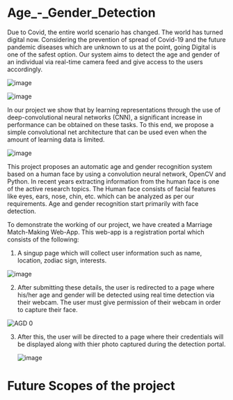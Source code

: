 # Age_-_Gender_Detection

Due to Covid, the entire world scenario has changed. The world has turned digital now. Considering the prevention of spread of Covid-19 and the future pandemic diseases which are unknown to us at the point, going Digital is one of the safest option. Our system aims to detect the age and gender of an individual via real-time camera feed and give access to the users accordingly.

![image](https://user-images.githubusercontent.com/88525549/188445362-faa378d0-447d-4f81-a12a-55eabea69971.png)

![image](https://user-images.githubusercontent.com/88525549/188444272-043c39c3-afd6-4e1c-a9f7-1472cd4fb6d2.png)

In our project we show that by learning representations through the use of deep-convolutional neural networks (CNN), a significant increase in performance can be obtained on these tasks. To this end, we propose a simple convolutional net architecture that can be used even when the amount of learning data is limited.

![image](https://user-images.githubusercontent.com/88525549/188445172-80c63d0e-1bae-4b82-8cdd-86a9cc42d9ba.png)

This project proposes an automatic age and gender recognition system based on a human face by using a convolution neural network, OpenCV and Python. In recent years extracting information from the human face is one of the active research topics. The Human face consists of facial features like eyes, ears, nose, chin, etc. which can be analyzed as per our requirements. Age and gender recognition start primarily with face detection.

To demonstrate the working of our project, we have created a Marriage Match-Making Web-App. This web-app is a registration portal which consists of the following:
 
1. A singup page which will collect user information such as name, location, zodiac sign, interests.

  ![image](https://user-images.githubusercontent.com/88525549/188447778-665560ed-41de-4b42-8d22-ca56bb96d43b.png)


2. After submitting these details, the user is redirected to a page where his/her age and gender will be detected using real time detection via their webcam. The user    must give permission of their webcam in order to capture their face.

  ![AGD 0](https://user-images.githubusercontent.com/88525549/188448854-39fb0e79-f879-43e4-bf45-f620188e112a.jpg)


3. After this, the user will be directed to a page where their credentials will be displayed along with thier photo captured during the detection portal.

    ![image](https://user-images.githubusercontent.com/88525549/188448902-a75c616b-a030-4df6-a133-4ea9331e8cfd.png)


# Future Scopes of the project

